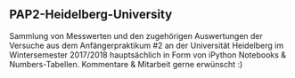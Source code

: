 ## PAP2-Heidelberg-University

Sammlung von Messwerten und den zugehörigen Auswertungen der Versuche aus dem Anfängerpraktikum #2 an der Universität Heidelberg im Wintersemester 2017/2018 hauptsächlich in Form von iPython Notebooks & Numbers-Tabellen. Kommentare & Mitarbeit gerne erwünscht :)



